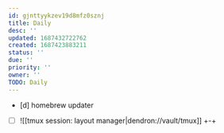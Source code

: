 ```yaml
---
id: gjnttyykzev19d8mfz0sznj
title: Daily
desc: ''
updated: 1687432722762
created: 1687423883211
status: ''
due: ''
priority: ''
owner: ''
TODO: Daily
---
```


+ [d] homebrew updater
+ [ ] ![[tmux session: layout manager|dendron://vault/tmux]]
+-+
